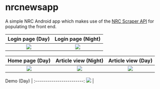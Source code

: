# nrcnewsapp
A simple NRC Android app which makes use of the [NRC Scraper API](https://github.com/ciCciC/nrcnewsapi) for populating the front end.

Login page (Day)               |    Login page (Night)
:----------------------------: | :------------------------:
![](../master/login_day.jpg)  | ![](../master/login_night.jpg)

Home page (Day)            |   Article view (Night)         |  Article view (Day)
:-------------------------:|:-------------------------:|:-------------------------:
![](../master/sc.jpg)  | ![](../master/article_night.jpg)  |  ![](../master/article_day.jpg)


Demo (Day)               |
:------------------------:
![](../master/demo.gif)  |
